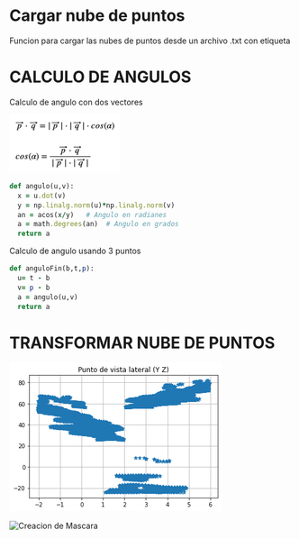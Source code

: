 # Cargar nube de puntos

Funcion para cargar las nubes de puntos desde un archivo .txt con etiqueta



# CALCULO DE ANGULOS 
Calculo de angulo con dos vectores 


![Creacion de Mascara](https://github.com/Brayanjurado1325/Angulos-de-hojas/blob/main/Imagenes/1.png)


```ruby
def angulo(u,v):
  x = u.dot(v)
  y = np.linalg.norm(u)*np.linalg.norm(v)
  an = acos(x/y)   # Angulo en radianes
  a = math.degrees(an)  # Angulo en grados
  return a
```
Calculo de angulo usando 3 puntos

```ruby
def anguloFin(b,t,p):
  u= t - b
  v= p - b
  a = angulo(u,v)
  return a
```

# TRANSFORMAR NUBE DE PUNTOS



![Creacion de Mascara](https://github.com/Brayanjurado1325/Angulos-de-hojas/blob/main/Imagenes/puntosccescanos.png)



![Creacion de Mascara](https://github.com/Brayanjurado1325/Angulos-de-hojas/blob/main/Imagenes/)